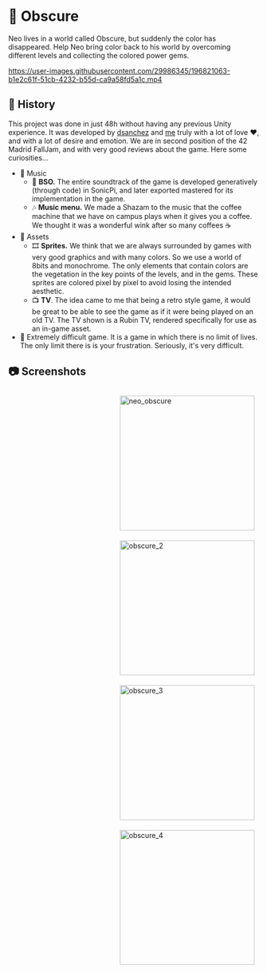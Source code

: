 # 💎 Obscure

Neo lives in a world called Obscure, but suddenly the color has disappeared. Help Neo bring color back to his world by overcoming different levels and collecting the colored power gems. 

<!--![obscure_1](https://user-images.githubusercontent.com/29986345/196819593-821b3e25-9b93-491b-a781-9eaa764fbe1e.png)-->

https://user-images.githubusercontent.com/29986345/196821063-b1e2c61f-51cb-4232-b55d-ca9a58fd5a1c.mp4

## 📜 History

This project was done in just 48h without having any previous Unity experience. It was developed by [dsanchez](https://github.com/diegosanchezstrange) and [me](https://github.com/Brandommoore) truly with a lot of love ❤, and with a lot of desire and emotion. We are in second position of the 42 Madrid FallJam, and with very good reviews about the game. Here some curiosities...

- 🎵 Music
	- 🎻 **BSO.** The entire soundtrack of the game is developed generatively (through code) in SonicPi, and later exported mastered for its implementation in the game.
	- 🎶 **Music menu.** We made a Shazam to the music that the coffee machine that we have on campus plays when it gives you a coffee. We thought it was a wonderful wink after so many coffees ☕
- 📂 Assets
	- 🎞 **Sprites.** We think that we are always surrounded by games with very good graphics and with many colors. So we use a world of 8bits and monochrome. The only elements that contain colors are the vegetation in the key points of the levels, and in the gems. These sprites are colored pixel by pixel to avoid losing the intended aesthetic.
	- 📺 **TV**. The idea came to me that being a retro style game, it would be great to be able to see the game as if it were being played on an old TV. The TV shown is a Rubin TV, rendered specifically for use as an in-game asset.
- 🔴 Extremely difficult game. It is a game in which there is no limit of lives. The only limit there is is your frustration. Seriously, it's very difficult.

## 📷 Screenshots

<img alt="neo_obscure" align="right" src="https://user-images.githubusercontent.com/29986345/196810660-47bebd15-ff17-4bdc-b83a-bc8f7ff75c76.png" style="object-fit: cover; height: 270px; float: right; margin: 10px">

<img align="left" alt="obscure_2" src="https://user-images.githubusercontent.com/29986345/196819893-e7fa053e-9849-4f4b-a360-8d6b00993157.png" style="object-fit: cover; height: 270px; float: right; margin: 10px">

<img align="right" alt="obscure_3" src="https://user-images.githubusercontent.com/29986345/196819921-cbc4db57-9385-48f4-a4ba-be3d93f12381.png" style="object-fit: cover; height: 270px; float: right; margin: 10px">

<img align="left" alt="obscure_4" src="https://user-images.githubusercontent.com/29986345/196819946-2d0e12d8-ceae-47bc-85e5-844583fdfe9f.png" style="object-fit: cover; height: 270px; float: right; margin: 10px">


